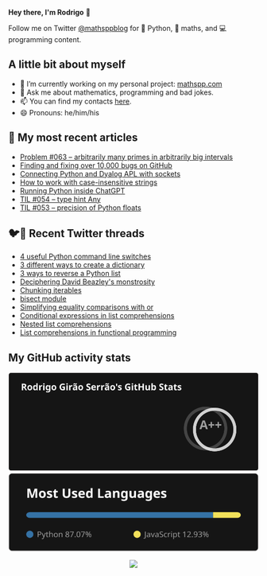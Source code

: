 **Hey there, I'm Rodrigo** 👋

Follow me on Twitter [@mathsppblog][twitter] for 🐍 Python, 🧠 maths, and 💻 programming content.


## A little bit about myself

- 🔭 I’m currently working on my personal project: [mathspp.com](https://mathspp.com)
- 💬 Ask me about mathematics, programming and bad jokes.
- 📫 You can find my contacts [here](https://mathspp.com/about#contacts).
- 😄 Pronouns: he/him/his


## 📖 My most recent articles

<!-- BLOG-POST-LIST:START -->
- [Problem #063 – arbitrarily many primes in arbitrarily big intervals](https://mathspp.com/blog/problems/arbitrarily-many-primes-in-arbitrarily-big-intervals)
- [Finding and fixing over 10,000 bugs on GitHub](https://mathspp.com/blog/finding-and-fixing-over-10000-bugs-on-github)
- [Connecting Python and Dyalog APL with sockets](https://mathspp.com/blog/connecting-python-and-dyalog-apl-with-sockets)
- [How to work with case-insensitive strings](https://mathspp.com/blog/how-to-work-with-case-insensitive-strings)
- [Running Python inside ChatGPT](https://mathspp.com/blog/running-python-inside-chatgpt)
- [TIL #054 – type hint Any](https://mathspp.com/blog/til/type-hint-any)
- [TIL #053 – precision of Python floats](https://mathspp.com/blog/til/precision-of-python-floats)
<!-- BLOG-POST-LIST:END -->


## 🐦📝 Recent Twitter threads

<!-- TWITTER-THREAD-LIST:START -->
- [4 useful Python command line switches](https://mathspp.com/blog/twitter-threads/4-useful-python-command-line-switches)
- [3 different ways to create a dictionary](https://mathspp.com/blog/twitter-threads/3-different-ways-to-create-a-dictionary)
- [3 ways to reverse a Python list](https://mathspp.com/blog/twitter-threads/3-ways-to-reverse-a-python-list)
- [Deciphering David Beazley&#39;s monstrosity](https://mathspp.com/blog/twitter-threads/deciphering-david-beazleys-monstrosity)
- [Chunking iterables](https://mathspp.com/blog/twitter-threads/chunking-iterables)
- [bisect module](https://mathspp.com/blog/twitter-threads/bisect-module)
- [Simplifying equality comparisons with or](https://mathspp.com/blog/twitter-threads/simplifying-equality-comparisons-with-or)
- [Conditional expressions in list comprehensions](https://mathspp.com/blog/twitter-threads/conditional-expressions-in-list-comprehensions)
- [Nested list comprehensions](https://mathspp.com/blog/twitter-threads/nested-list-comprehensions)
- [List comprehensions in functional programming](https://mathspp.com/blog/twitter-threads/list-comprehensions-in-functional-programming)
<!-- TWITTER-THREAD-LIST:END -->


##  My GitHub activity stats

<!-- Thanks to ofek! -->

<img src="general_stats.svg" alt="GitHub Statistics" loading="lazy">

<img src="language_stats.svg" alt="Top Languages" loading="lazy">

<p align='center'><img src='https://visitor-badge.laobi.icu/badge?page_id=RodrigoGiraoSerrao'></p>

[twitter]: https://twitter.com/mathsppblog
